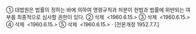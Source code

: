 ① 대법원은 법률의 정하는 바에 의하여 명령규칙과 처분이 헌법과 법률에 위반되는 여부를 최종적으로 심사할 권한이 있다.
② 삭제  <1960.6.15.>
③ 삭제  <1960.6.15.>
④ 삭제  <1960.6.15.>
⑤ 삭제  <1960.6.15.>
· [전문개정 1952.7.7.]
